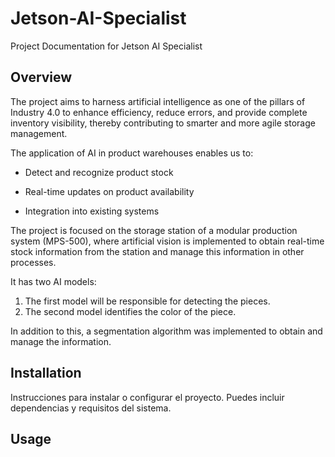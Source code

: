 # Jetson-AI-Specialist

Project Documentation for Jetson AI Specialist

## Overview

The project aims to harness artificial intelligence as one of the pillars of Industry 4.0 to enhance efficiency, reduce errors, and provide complete inventory visibility, thereby contributing to smarter and more agile storage management.

The application of AI in product warehouses enables us to:

* Detect and recognize product stock

* Real-time updates on product availability

* Integration into existing systems

The project is focused on the storage station of a modular production system (MPS-500), where artificial vision is implemented to obtain real-time stock information from the station and manage this information in other processes.

It has two AI models:

1. The first model will be responsible for detecting the pieces.
2. The second model identifies the color of the piece.

In addition to this, a segmentation algorithm was implemented to obtain and manage the information.
## Installation

Instrucciones para instalar o configurar el proyecto. Puedes incluir dependencias y requisitos del sistema.

## Usage









